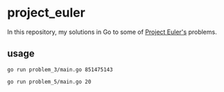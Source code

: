 # project_euler
In this repository, my solutions in Go to some of [Project Euler's](https://projecteuler.net) problems.

## usage
```
go run problem_3/main.go 851475143
```
```
go run problem_5/main.go 20
```
